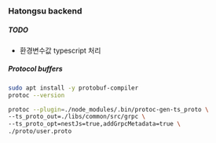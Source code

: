 ### Hatongsu backend

##### TODO

- 환경변수값 typescript 처리

##### Protocol buffers

```bash
sudo apt install -y protobuf-compiler
protoc --version

protoc --plugin=./node_modules/.bin/protoc-gen-ts_proto \
--ts_proto_out=./libs/common/src/grpc \
--ts_proto_opt=nestJs=true,addGrpcMetadata=true \
./proto/user.proto
```
